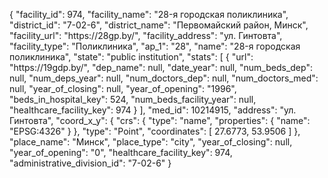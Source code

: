 {
    "facility_id": 974,
    "facility_name": "28-я городская поликлиника",
    "district_id": "7-02-6",
    "district_name": "Первомайский район, Минск",
    "facility_url": "https:\/\/28gp.by\/",
    "facility_address": "ул. Гинтовта",
    "facility_type": "Поликлиника",
    "ap_1": "28",
    "name": "28-я городская поликлиника",
    "state": "public institution",
    "stats": [
        {
            "url": "https:\/\/19gdp.by\/",
            "dep_name": null,
            "date_year": null,
            "num_beds_dep": null,
            "num_deps_year": null,
            "num_doctors_dep": null,
            "num_doctors_med": null,
            "year_of_closing": null,
            "year_of_opening": "1996",
            "beds_in_hospital_key": 524,
            "num_beds_facility_year": null,
            "healthcare_facility_key": 974
        }
    ],
    "med_id": 10214915,
    "address": "ул. Гинтовта",
    "coord_x_y": {
        "crs": {
            "type": "name",
            "properties": {
                "name": "EPSG:4326"
            }
        },
        "type": "Point",
        "coordinates": [
            27.6773,
            53.9506
        ]
    },
    "place_name": "Минск",
    "place_type": "city",
    "year_of_closing": null,
    "year_of_opening": "0",
    "healthcare_facility_key": 974,
    "administrative_division_id": "7-02-6"
}